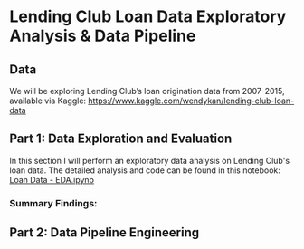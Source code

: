 # Lending Club Loan Data Exploratory Analysis & Data Pipeline

## Data

We will be exploring Lending Club’s loan origination data from 2007-2015, available via Kaggle: https://www.kaggle.com/wendykan/lending-club-loan-data

## Part 1: Data Exploration and Evaluation

In this section I will perform an exploratory data analysis on Lending Club's loan data.
The detailed analysis and code can be found in this notebook: [Loan Data - EDA.ipynb](https://www.google.com)

### Summary Findings: 


## Part 2: Data Pipeline Engineering 
